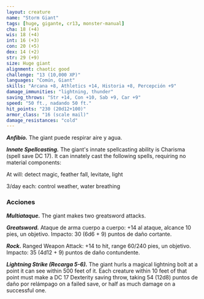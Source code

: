 ```yaml
---
layout: creature
name: "Storm Giant"
tags: [huge, gigante, cr13, monster-manual]
cha: 18 (+4)
wis: 18 (+4)
int: 16 (+3)
con: 20 (+5)
dex: 14 (+2)
str: 29 (+9)
size: Huge giant
alignment: chaotic good
challenge: "13 (10,000 XP)"
languages: "Común, Giant"
skills: "Arcana +8, Athletics +14, Historia +8, Percepción +9"
damage_immunities: "lightning, thunder"
saving_throws: "Str +14, Con +10, Sab +9, Car +9"
speed: "50 ft., nadando 50 ft."
hit_points: "230 (20d12+100)"
armor_class: "16 (scale mail)"
damage_resistances: "cold"
---
```


***Anfibio.*** The giant puede respirar aire y agua.

***Innate Spellcasting.*** The giant's innate spellcasting ability is Charisma (spell save DC 17). It can innately cast the following spells, requiring no material components:

At will: detect magic, feather fall, levitate, light

3/day each: control weather, water breathing

### Acciones

***Multiataque.*** The giant makes two greatsword attacks.

***Greatsword.*** Ataque de arma cuerpo a cuerpo: +14 al ataque, alcance 10 pies, un objetivo. Impacto: 30 (6d6 + 9) puntos de daño cortante.

***Rock.*** Ranged Weapon Attack: +14 to hit, range 60/240 pies, un objetivo. Impacto: 35 (4d12 + 9) puntos de daño contundente.

***Lightning Strike (Recarga 5-6).*** The giant hurls a magical lightning bolt at a point it can see within 500 feet of it. Each creature within 10 feet of that point must make a DC 17 Dexterity saving throw, taking 54 (12d8) puntos de daño por relámpago on a failed save, or half as much damage on a successful one.